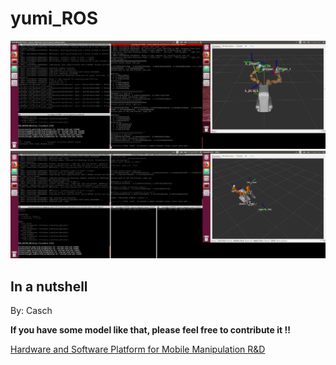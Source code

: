 # yumi_ROS

![top_page](/inf/1.png)
![top_page](/inf/2.png)

## In a nutshell 


By: Casch


**If you have some model like that, please feel free to contribute it !!**

[Hardware and Software Platform for Mobile Manipulation R&D](http://www.willowgarage.com/pages/pr2/overview)


